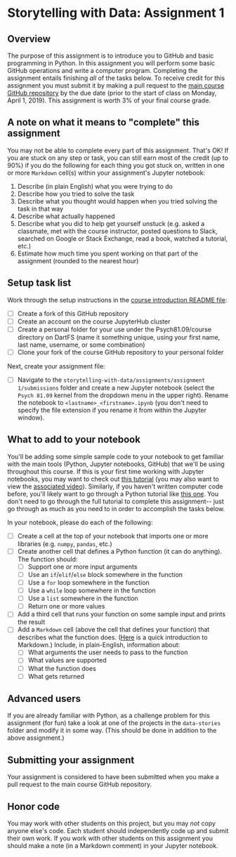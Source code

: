 # Storytelling with Data: Assignment 1

## Overview
The purpose of this assignment is to introduce you to GitHub and basic programming in Python.  In this assignment you will perform some basic GitHub operations and write a computer program.  Completing the assignment entails finishing *all* of the tasks below.  To receive credit for this assignment you must submit it by making a pull request to the [main course GitHub repository](https://github.com/ContextLab/storytelling-with-data) by the due date (prior to the start of class on Monday, April 1, 2019).  This assignment is worth 3% of your final course grade.

## A note on what it means to "complete" this assignment
You may not be able to complete every part of this assignment.  That's OK!  If you are stuck on any step or task, you can still earn most of the credit (up to 90%) if you do the following for each thing you got stuck on, written in one or more `Markdown` cell(s) within your assignment's Jupyter notebook:
1. Describe (in plain English) what you were trying to do
2. Describe how you tried to solve the task
3. Describe what you thought would happen when you tried solving the task in that way
4. Describe what actually happened
5. Describe what you did to help get yourself unstuck (e.g. asked a classmate, met with the course instructor, posted questions to Slack, searched on Google or Stack Exchange, read a book, watched a tutorial, etc.)
6. Estimate how much time you spent working on that part of the assignment (rounded to the nearest hour)

## Setup task list
Work through the setup instructions in the [course introduction README file](https://github.com/ContextLab/storytelling-with-data/blob/master/README.md):
  - [ ] Create a fork of this GitHub repository
  - [ ] Create an account on the course JupyterHub cluster
  - [ ] Create a personal folder for your use under the Psych81.09/course directory on DartFS (name it something unique, using your first name, last name, username, or some combination)
  - [ ] Clone your fork of the course GitHub repository to your personal folder

Next, create your assignment file:
  - [ ] Navigate to the `storytelling-with-data/assignments/assignment 1/submissions` folder and create a new Jupyter notebook (select the `Psych 81.09` kernel from the dropdown menu in the upper right).  Rename the notebook to `<lastname>_<firstname>.ipynb` (you don't need to specify the file extension if you rename it from within the Jupyter window).

## What to add to your notebook
You'll be adding some simple sample code to your notebook to get familiar with the main tools (Python, Jupyter notebooks, GitHub) that we'll be using throughout this course.  If this is your first time working with Jupyter notebooks, you may want to check out [this tutorial](https://nbviewer.jupyter.org/format/slides/github/dartmouth-brainhack-2017/IntroToJupyter/blob/master/Intro_To_Jupyter_Notebooks.ipynb#/) (you may also want to view the [associated video](https://www.youtube.com/watch?v=CSkTJRNBTME&index=3&t=0s&list=PLEE6ggCEJ0H0KOlMKx_PUVB_16VoCfGj9)).  Similarly, if you haven't written computer code before, you'll likely want to go through a Python tutorial like [this one](https://www.codecademy.com/learn/learn-python).  You don't need to go through the full tutorial to complete this assignment-- just go through as much as you need to in order to accomplish the tasks below.

In your notebook, please do each of the following:
- [ ] Create a cell at the top of your notebook that imports one or more libraries (e.g. `numpy`, `pandas`, etc.)
- [ ] Create another cell that defines a Python function (it can do anything).  The function should:
  - [ ] Support one or more input arguments
  - [ ] Use an `if`/`elif`/`else` block somewhere in the function
  - [ ] Use a `for` loop somewhere in the function
  - [ ] Use a `while` loop somewhere in the function
  - [ ] Use a `list` somewhere in the function
  - [ ] Return one or more values
- [ ] Add a third cell that runs your function on some sample input and prints the result
- [ ] Add a `Markdown` cell (above the cell that defines your function) that describes what the function does.  ([Here](https://www.markdowntutorial.com/) is a quick introduction to Markdown.)  Include, in plain-English, information about:
  - [ ] What arguments the user needs to pass to the function
  - [ ] What values are supported
  - [ ] What the function does
  - [ ] What gets returned

## Advanced users
If you are already familiar with Python, as a challenge problem for this assignment (for fun) take a look at one of the projects in the `data-stories` folder and modify it in some way.  (This should be done in addition to the above assignment.)

## Submitting your assignment
Your assignment is considered to have been submitted when you make a pull request to the main course GitHub repository.

## Honor code
You may work with other students on this project, but you may *not* copy anyone else's code.  Each student should independently code up and submit their own work.  If you work with other students on this assignment you should make a note (in a Markdown comment) in your Jupyter notebook.
